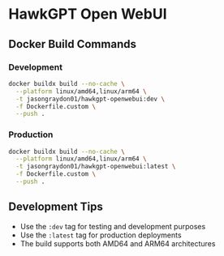 # HawkGPT Open WebUI

## Docker Build Commands

### Development
```bash
docker buildx build --no-cache \
  --platform linux/amd64,linux/arm64 \
  -t jasongraydon01/hawkgpt-openwebui:dev \
  -f Dockerfile.custom \
  --push .
```

### Production
```bash
docker buildx build --no-cache \
  --platform linux/amd64,linux/arm64 \
  -t jasongraydon01/hawkgpt-openwebui:latest \
  -f Dockerfile.custom \
  --push .
```

## Development Tips
- Use the `:dev` tag for testing and development purposes
- Use the `:latest` tag for production deployments
- The build supports both AMD64 and ARM64 architectures